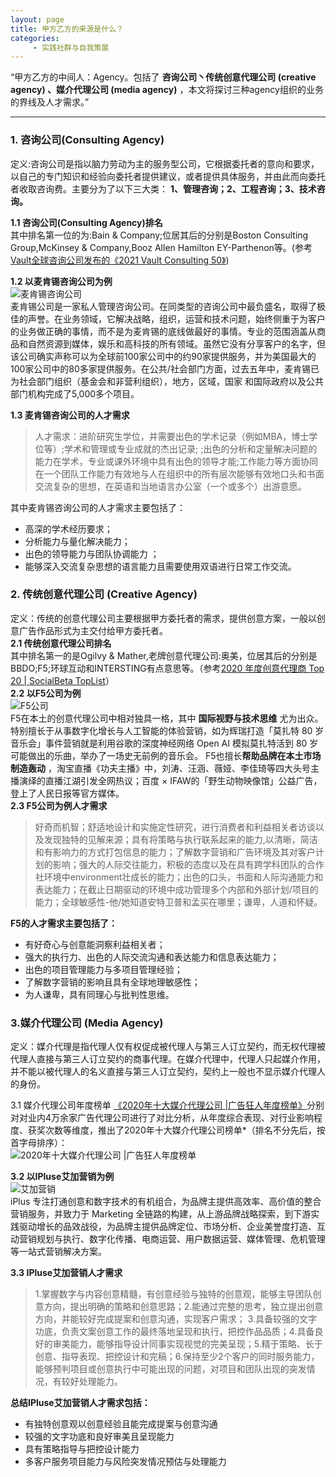 ```yaml
---
layout: page
title: 甲方乙方的来源是什么？
categories:
     - 实践社群与自我策展
---
```



“甲方乙方的中间人：Agency。包括了 **咨询公司丶传统创意代理公司 (creative agency) 、媒介代理公司 (media agency)** ，本文将探讨三种agency组织的业务的界线及人才需求。”

---

### 1. 咨询公司(Consulting Agency)
定义:咨询公司是指以脑力劳动为主的服务型公司，它根据委托者的意向和要求，以自己的专门知识和经验向委托者提供建议，或者提供具体服务，并由此而向委托者收取咨询费。主要分为了以下三大类： **1、管理咨询；2、工程咨询；3、技术咨询。**   
  
 **1.1 咨询公司(Consulting Agency)排名**   
其中排名第一位的为:Bain & Company;位居其后的分别是Boston Consulting Group,McKinsey & Company,Booz Allen Hamilton
EY-Parthenon等。(参考[Vault全球咨询公司发布的《2021 Vault Consulting 50》](https://www.vault.com/best-companies-to-work-for/consulting/vault-consulting-rankings-top-50排名))  

 **1.2 以麦肯锡咨询公司为例**    
![麦肯锡咨询公司](https://media2.vault.com/9451522/mckinsey_logo_150x150_2019.jpg "麦肯锡咨询公司.png")  
麦肯锡公司是一家私人管理咨询公司。在同类型的咨询公司中最负盛名，取得了极佳的声誉。在业务领域，它解决战略，组织，运营和技术问题，始终侧重于为客户的业务做正确的事情，而不是为麦肯锡的底线做最好的事情。专业的范围涵盖从商品和自然资源到媒体，娱乐和高科技的所有领域。虽然它没有分享客户的名字，但该公司确实声称可以为全球前100家公司中的约90家提供服务，并为美国最大的100家公司中的80多家提供服务。在公共/社会部门方面，过去五年中，麦肯锡已为社会部门组织（基金会和非营利组织），地方，区域，国家
和国际政府以及公共部门机构完成了5,000多个项目。  

 **1.3 麦肯锡咨询公司的人才需求** 
>人才需求：进阶研究生学位，并需要出色的学术记录（例如MBA，博士学位等）;学术和管理或专业成就的杰出记录;
;出色的分析和定量解决问题的能力在学术，专业或课外环境中具有出色的领导才能;工作能力等方面协同在一个团队工作能力有效地与人在组织中的所有层次能够有效地口头和书面交流复杂的思想，在英语和当地语言办公室（一个或多个）出游意愿。

其中麦肯锡咨询公司的人才需求主要包括了：
* 高深的学术经历要求； 
* 分析能力与量化解决能力； 
* 出色的领导能力与团队协调能力 ；
* 能够深入交流复杂思想的语言能力且需要使用双语进行日常工作交流。

### 2. 传统创意代理公司 (Creative Agency)
定义：传统的创意代理公司主要根据甲方委托者的需求，提供创意方案，一般以创意广告作品形式为主交付给甲方委托者。  
 **2.1 传统创意代理公司排名**   
其中排名第一的是Ogilvy & Mather,老牌创意代理公司:奥美，位居其后的分别是BBDO;F5;环球互动和INTERSTING有点意思等。（参考[2020 年度创意代理商 Top 20 | SocialBeta TopList](https://socialbeta.com/t/106559)）  
 **2.2 以F5公司为例**   
![F5公司](https://file.adquan.com/logo/20170113185254_76314_320.png "屏幕截图.png")  
F5在本土的创意代理公司中相对独具一格，其中 **国际视野与技术思维** 尤为出众。特别擅长于从事数字化增长与人工智能的体验营销，如为辉瑞打造「莫扎特 80 岁音乐会」事件营销就是利用谷歌的深度神经网络 Open AI 模拟莫扎特活到 80 岁可能做出的乐曲，举办了一场史无前例的音乐会。 F5也擅长**帮助品牌在本土市场制造轰动** ，淘宝直播《功夫主播》中，刘涛、汪涵、薇娅、李佳琦等四大头号主播演绎的直播江湖引发全网热议；百度 × IFAW的「野生动物映像馆」公益广告，登上了人民日报等官方媒体。  
 **2.3 F5公司为例人才需求** 
>好奇而机智；舒适地设计和实施定性研究，进行消费者和利益相关者访谈以及发现独特的见解来源；具有将策略与执行联系起来的能力,以清晰，简洁和有影响力的方式打包信息的能力；了解数字营销和广告环境及其对客户计划的影响；强大的人际交往能力，积极的态度以及在具有跨学科团队的合作社环境中environment壮成长的能力；出色的口头，书面和人际沟通能力和表达能力；在截止日期驱动的环境中成功管理多个内部和外部计划/项目的能力；全球敏感性-他/​​她知道安特卫普和孟买在哪里；谦卑，人道和怀疑。

 **F5的人才需求主要包括了：** 
* 有好奇心与创意能洞察利益相关者；
* 强大的执行力、出色的人际交流沟通和表达能力和信息表达能力； 
* 出色的项目管理能力与多项目管理经验；
* 了解数字营销的影响且具有全球地理敏感性；
* 为人谦卑，具有同理心与批判性思维。

### 3.媒介代理公司 (Media Agency)
定义：媒介代理是指代理人仅有权促成被代理人与第三人订立契约，而无权代理被代理人直接与第三人订立契约的商事代理。在媒介代理中，代理人只起媒介作用，并不能以被代理人的名义直接与第三人订立契约，契约上一般也不显示媒介代理人的身份。

3.1 媒介代理公司年度榜单
[《2020年十大媒介代理公司 |广告狂人年度榜单》](https://www.socialmarketings.com/articldetails/10975)分别对对业内4万余家广告代理公司进行了对比分析，从年度综合表现、对行业影响程度、获奖次数等维度，推出了2020年十大媒介代理公司榜单*（排名不分先后，按首字母排序）：  
![2020年十大媒介代理公司 |广告狂人年度榜单](https://img.socialmarketings.com/article/2021/01/2021/01/1610076030993.jpeg "2020年十大媒介代理公司 |广告狂人年度榜单")
  
 **3.2 以IPluse艾加营销为例**   
![艾加营销](https://file.adquan.com/logos/1611306034320550.jpg "艾加营销")   
iPlus 专注打通创意和数字技术的有机组合，为品牌主提供高效率、高价值的整合营销服务，并致力于 Marketing 全链路的构建，从上游品牌战略探索，到下游实践驱动增长的品效战役，为品牌主提供品牌定位、市场分析、企业美誉度打造、互动营销规划与执行、数字化传播、电商运营、用户数据运营、媒体管理、危机管理等一站式营销解决方案。

 **3.3 IPluse艾加营销人才需求**  
>1.掌握数字与内容创意精髓，有创意经验与独特的创意观，能够主导团队创意方向，提出明确的策略和创意思路；2.能通过完整的思考，独立提出创意方向，并能较好完成提案和创意沟通，实现客户需求； 3.具备较强的文字功底，负责文案创意工作的最终落地呈现和执行，把控作品品质；4.具备良好的审美能力，能够指导设计同事实现视觉的完美呈现；5.精于策略、长于创意、指导表现、把控设计和完稿；6.保持至少2个客户的同时服务能力，能够预判项目或创意执行中可能出现的问题，对项目和团队出现的突发情况，有较好处理能力。 
 
**总结IPluse艾加营销人才需求包括：** 
* 有独特创意观以创意经验且能完成提案与创意沟通
* 较强的文字功底和良好审美且呈现能力
* 具有策略指导与把控设计能力
* 多客户服务项目能力与风险突发情况预估与处理能力 